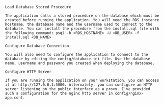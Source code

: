 

    Load Database Stored Procedure

    The application calls a stored procedure on the database which must be created before running the application. You will need the RDS instance hostname, the database name and the username used to connect to the database. You can install the procedure from the install.sql file with the following command: psql -h <RDS_HOSTNAME> -U <DB_USER> -f install.sql <DB_NAME>

    Configure Database Connection

    You will also need to configure the application to connect to the database by editing the config/database.ini file. Use the database name, username and password you created when deploying the database.

    Configure HTTP Server

    If you are running the application on your workstation, you can access it at http://127.0.0.1:5000. Alternately, you can configure an HTTP server listening on the public interface as a proxy. I've provided such a configuration for the nginx http server in config/nginx-app.conf.

